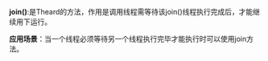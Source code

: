 **join()**:是Theard的方法，作用是调用线程需等待该join()线程执行完成后，才能继续用下运行。

**应用场景**：当一个线程必须等待另一个线程执行完毕才能执行时可以使用join方法。



